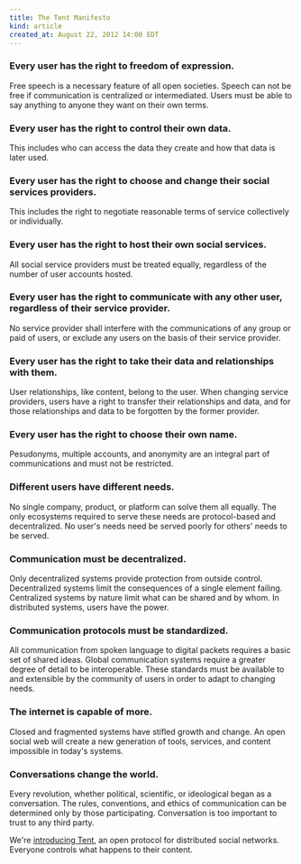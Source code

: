 ```yaml
---
title: The Tent Manifesto
kind: article
created_at: August 22, 2012 14:00 EDT
---
```


### Every user has the right to freedom of expression.

Free speech is a necessary feature of all open societies. Speech can not be free
if communication is centralized or intermediated. Users must be able to say
anything to anyone they want on their own terms.


### Every user has the right to control their own data.

This includes who can access the data they create and how that data is later
used.


### Every user has the right to choose and change their social services providers.

This includes the right to negotiate reasonable terms of service collectively or
individually.


### Every user has the right to host their own social services.

All social service providers must be treated equally, regardless of the number
of user accounts hosted.


### Every user has the right to communicate with any other user, regardless of their service provider.

No service provider shall interfere with the communications of any group or paid
of users, or exclude any users on the basis of their service provider.


### Every user has the right to take their data and relationships with them.

User relationships, like content, belong to the user. When changing service
providers, users have a right to transfer their relationships and data, and for
those relationships and data to be forgotten by the former provider.


### Every user has the right to choose their own name.

Pesudonyms, multiple accounts, and anonymity are an integral part of
communications and must not be restricted.


### Different users have different needs.

No single company, product, or platform can solve them all equally. The only
ecosystems required to serve these needs are protocol-based and decentralized.
No user's needs need be served poorly for others' needs to be served.


### Communication must be decentralized.

Only decentralized systems provide protection from outside control.
Decentralized systems limit the consequences of a single element failing.
Centralized systems by nature limit what can be shared and by whom. In
distributed systems, users have the power.

### Communication protocols must be standardized.

All communication from spoken language to digital packets requires a basic set
of shared ideas. Global communication systems require a greater degree of detail
to be interoperable. These standards must be available to and extensible by the
community of users in order to adapt to changing needs.


### The internet is capable of more.

Closed and fragmented systems have stifled growth and change. An open social web
will create a new generation of tools, services, and content impossible in
today's systems.


### Conversations change the world.

Every revolution, whether political, scientific, or ideological began as
a conversation. The rules, conventions, and ethics of communication can be
determined only by those participating. Conversation is too important to trust
to any third party.


We're [introducing Tent](/blog/introducing-tent), an open protocol for distributed social networks.
Everyone controls what happens to their content.
